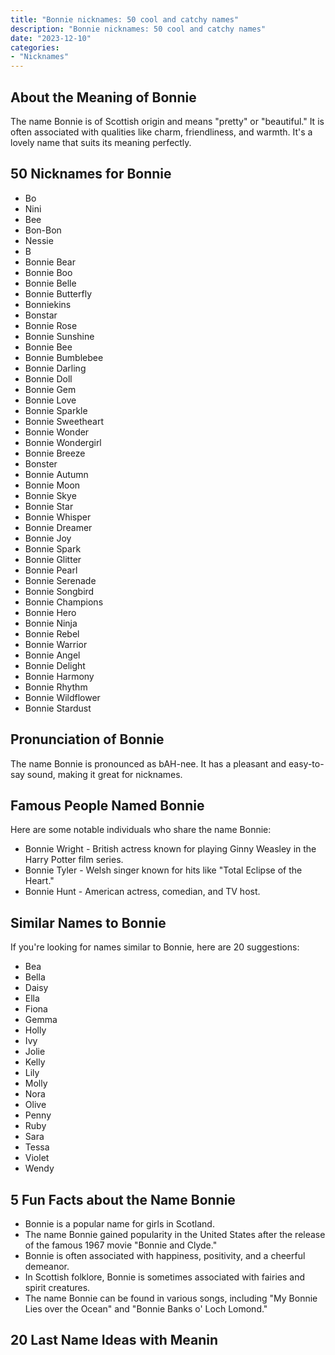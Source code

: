 ```yaml
---
title: "Bonnie nicknames: 50 cool and catchy names"
description: "Bonnie nicknames: 50 cool and catchy names"
date: "2023-12-10"
categories:
- "Nicknames"
---
```



About the Meaning of Bonnie
---------------------------

The name Bonnie is of Scottish origin and means "pretty" or "beautiful." It is often associated with qualities like charm, friendliness, and warmth. It's a lovely name that suits its meaning perfectly.

50 Nicknames for Bonnie
-----------------------

- Bo
- Nini
- Bee
- Bon-Bon
- Nessie
- B
- Bonnie Bear
- Bonnie Boo
- Bonnie Belle
- Bonnie Butterfly
- Bonniekins
- Bonstar
- Bonnie Rose
- Bonnie Sunshine
- Bonnie Bee
- Bonnie Bumblebee
- Bonnie Darling
- Bonnie Doll
- Bonnie Gem
- Bonnie Love
- Bonnie Sparkle
- Bonnie Sweetheart
- Bonnie Wonder
- Bonnie Wondergirl
- Bonnie Breeze
- Bonster
- Bonnie Autumn
- Bonnie Moon
- Bonnie Skye
- Bonnie Star
- Bonnie Whisper
- Bonnie Dreamer
- Bonnie Joy
- Bonnie Spark
- Bonnie Glitter
- Bonnie Pearl
- Bonnie Serenade
- Bonnie Songbird
- Bonnie Champions
- Bonnie Hero
- Bonnie Ninja
- Bonnie Rebel
- Bonnie Warrior
- Bonnie Angel
- Bonnie Delight
- Bonnie Harmony
- Bonnie Rhythm
- Bonnie Wildflower
- Bonnie Stardust

Pronunciation of Bonnie
-----------------------

The name Bonnie is pronounced as bAH-nee. It has a pleasant and easy-to-say sound, making it great for nicknames.

Famous People Named Bonnie
--------------------------

Here are some notable individuals who share the name Bonnie:

- Bonnie Wright - British actress known for playing Ginny Weasley in the Harry Potter film series.
- Bonnie Tyler - Welsh singer known for hits like "Total Eclipse of the Heart."
- Bonnie Hunt - American actress, comedian, and TV host.

Similar Names to Bonnie
-----------------------

If you're looking for names similar to Bonnie, here are 20 suggestions:

- Bea
- Bella
- Daisy
- Ella
- Fiona
- Gemma
- Holly
- Ivy
- Jolie
- Kelly
- Lily
- Molly
- Nora
- Olive
- Penny
- Ruby
- Sara
- Tessa
- Violet
- Wendy

5 Fun Facts about the Name Bonnie
---------------------------------

- Bonnie is a popular name for girls in Scotland.
- The name Bonnie gained popularity in the United States after the release of the famous 1967 movie "Bonnie and Clyde."
- Bonnie is often associated with happiness, positivity, and a cheerful demeanor.
- In Scottish folklore, Bonnie is sometimes associated with fairies and spirit creatures.
- The name Bonnie can be found in various songs, including "My Bonnie Lies over the Ocean" and "Bonnie Banks o' Loch Lomond."

20 Last Name Ideas with Meanin
------------------------------
